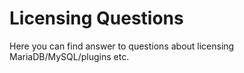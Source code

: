 
# Licensing Questions

Here you can find answer to questions about licensing MariaDB/MySQL/plugins etc.

